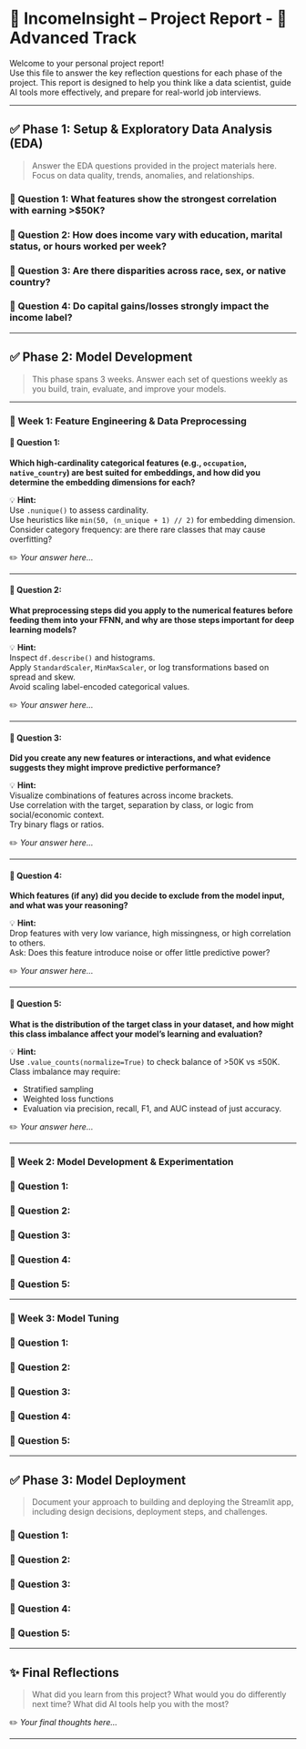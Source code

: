 # 📄 IncomeInsight – Project Report - 🔴 **Advanced Track**

Welcome to your personal project report!  
Use this file to answer the key reflection questions for each phase of the project. This report is designed to help you think like a data scientist, guide AI tools more effectively, and prepare for real-world job interviews.

---

## ✅ Phase 1: Setup & Exploratory Data Analysis (EDA)

> Answer the EDA questions provided in the project materials here. Focus on data quality, trends, anomalies, and relationships.

### 🔑 Question 1: What features show the strongest correlation with earning >$50K?

### 🔑 Question 2: How does income vary with education, marital status, or hours worked per week?

### 🔑 Question 3: Are there disparities across race, sex, or native country?

### 🔑 Question 4: Do capital gains/losses strongly impact the income label?

---

## ✅ Phase 2: Model Development

> This phase spans 3 weeks. Answer each set of questions weekly as you build, train, evaluate, and improve your models.

---

### 📆 Week 1: Feature Engineering & Data Preprocessing

#### 🔑 Question 1:
**Which high-cardinality categorical features (e.g., `occupation`, `native_country`) are best suited for embeddings, and how did you determine the embedding dimensions for each?**

💡 **Hint:**  
Use `.nunique()` to assess cardinality.  
Use heuristics like `min(50, (n_unique + 1) // 2)` for embedding dimension.  
Consider category frequency: are there rare classes that may cause overfitting?

✏️ *Your answer here...*

---

#### 🔑 Question 2:
**What preprocessing steps did you apply to the numerical features before feeding them into your FFNN, and why are those steps important for deep learning models?**

💡 **Hint:**  
Inspect `df.describe()` and histograms.  
Apply `StandardScaler`, `MinMaxScaler`, or log transformations based on spread and skew.  
Avoid scaling label-encoded categorical values.

✏️ *Your answer here...*

---

#### 🔑 Question 3:
**Did you create any new features or interactions, and what evidence suggests they might improve predictive performance?**

💡 **Hint:**  
Visualize combinations of features across income brackets.  
Use correlation with the target, separation by class, or logic from social/economic context.  
Try binary flags or ratios.

✏️ *Your answer here...*

---

#### 🔑 Question 4:
**Which features (if any) did you decide to exclude from the model input, and what was your reasoning?**

💡 **Hint:**  
Drop features with very low variance, high missingness, or high correlation to others.  
Ask: Does this feature introduce noise or offer little predictive power?

✏️ *Your answer here...*

---

#### 🔑 Question 5:
**What is the distribution of the target class in your dataset, and how might this class imbalance affect your model’s learning and evaluation?**

💡 **Hint:**  
Use `.value_counts(normalize=True)` to check balance of >50K vs ≤50K.  
Class imbalance may require:
- Stratified sampling  
- Weighted loss functions  
- Evaluation via precision, recall, F1, and AUC instead of just accuracy.

✏️ *Your answer here...*


---

### 📆 Week 2: Model Development & Experimentation

### 🔑 Question 1:

### 🔑 Question 2:

### 🔑 Question 3:

### 🔑 Question 4:

### 🔑 Question 5:

---

### 📆 Week 3: Model Tuning

### 🔑 Question 1:

### 🔑 Question 2:

### 🔑 Question 3:

### 🔑 Question 4:

### 🔑 Question 5:

---

## ✅ Phase 3: Model Deployment

> Document your approach to building and deploying the Streamlit app, including design decisions, deployment steps, and challenges.

### 🔑 Question 1:

### 🔑 Question 2:

### 🔑 Question 3:

### 🔑 Question 4:

### 🔑 Question 5:

---

## ✨ Final Reflections

> What did you learn from this project? What would you do differently next time? What did AI tools help you with the most?

✏️ *Your final thoughts here...*

---
